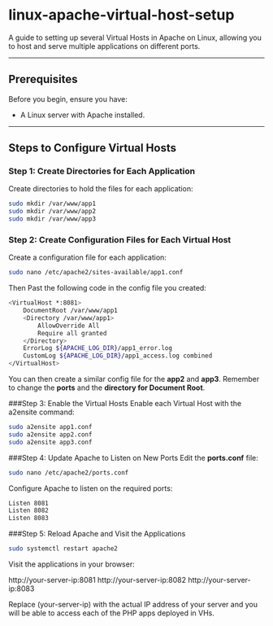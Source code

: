 # linux-apache-virtual-host-setup
A guide to setting up several Virtual Hosts in Apache on Linux, allowing you to host and serve multiple applications on different ports.

---

## Prerequisites
Before you begin, ensure you have:
- A Linux server with Apache installed.

---

## Steps to Configure Virtual Hosts

### Step 1: Create Directories for Each Application
Create directories to hold the files for each application:

```bash
sudo mkdir /var/www/app1
sudo mkdir /var/www/app2
sudo mkdir /var/www/app3
```

### Step 2: Create Configuration Files for Each Virtual Host
Create a configuration file for each application:

```bash
sudo nano /etc/apache2/sites-available/app1.conf
```
Then Past the following code in the config file you created:

```bash
<VirtualHost *:8081>
    DocumentRoot /var/www/app1
    <Directory /var/www/app1>
        AllowOverride All
        Require all granted
    </Directory>
    ErrorLog ${APACHE_LOG_DIR}/app1_error.log
    CustomLog ${APACHE_LOG_DIR}/app1_access.log combined
</VirtualHost>
```
You can then create a similar config file for the **app2** and **app3**. Remember to change the **ports** and the **directory for Document Root**.

###Step 3: Enable the Virtual Hosts
Enable each Virtual Host with the a2ensite command:

```bash
sudo a2ensite app1.conf
sudo a2ensite app2.conf
sudo a2ensite app3.conf
```
###Step 4: Update Apache to Listen on New Ports
Edit the **ports.conf** file:
```bash
sudo nano /etc/apache2/ports.conf
````
Configure Apache to listen on the required ports:

```bash
Listen 8081
Listen 8082
Listen 8083

````

###Step 5: Reload Apache and Visit the Applications
```bash
sudo systemctl restart apache2
```
Visit the applications in your browser:

http://your-server-ip:8081
http://your-server-ip:8082
http://your-server-ip:8083

Replace (your-server-ip) with the actual IP address of your server and you will be able to access each of the PHP apps deployed in VHs.

